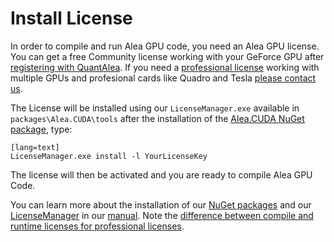 # Install License

In order to compile and run Alea GPU code, you need an Alea GPU license. You can get a free Community license working
with your GeForce GPU after [registering with QuantAlea](http://quantalea.com/accounts/login/). 
If you need a [professional license](http://quantalea.com/licensing/) working with multiple GPUs and profesional cards 
like Quadro and Tesla [please contact us](http://quantalea.com/contact/).

The License will be installed using our `LicenseManager.exe` available in `packages\Alea.CUDA\tools` after the 
installation of the [Alea.CUDA NuGet package](http://www.nuget.org/packages/Alea.CUDA/), type:
    
    [lang=text]
    LicenseManager.exe install -l YourLicenseKey

The license will then be activated and you are ready to compile Alea GPU Code.

You can learn more about the installation of our [NuGet packages](http://quantalea.com/static/app/manual/compilation-installation.html)
and our [LicenseManager](http://quantalea.com/static/app/manual/compilation-license_manager.html) in our [manual](http://quantalea.com/static/app/manual/index.html). Note the [difference between compile and runtime licenses for professional licenses](../advanced_techniques/compilation_modes.html).